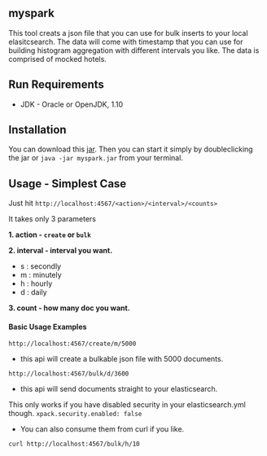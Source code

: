 ## myspark

This tool creats a json file that you can use for bulk inserts to your local elasitcsearch.
The data will come with timestamp that you can use for building histogram aggregation with different intervals you like.
The data is comprised of mocked hotels.


## Run Requirements
* JDK - Oracle or OpenJDK, 1.10

## Installation

You can download this [jar](https://github.com/TomonoriSoejima/myspark/blob/master/myspark.jar.zip).
Then you can start it simply by doubleclicking the jar or `java -jar myspark.jar` from your terminal.

## Usage - Simplest Case

Just hit `http://localhost:4567/<action>/<interval>/<counts>`

It takes only 3 parameters

**1. action -  `create` or `bulk`**

**2. interval - interval you want.**


* s : secondly
* m : minutely
* h : hourly
* d : daily


**3. count - how many doc you want.**

#### Basic Usage Examples

`http://localhost:4567/create/m/5000`
* this api will create a bulkable json file with 5000 documents.



`http://localhost:4567/bulk/d/3600`

* this api will send documents straight to your elasticsearch.

This only works if you have disabled security in your elasticsearch.yml though.
`xpack.security.enabled: false`

* You can also consume them from curl if you like.

`curl http://localhost:4567/bulk/h/10`









